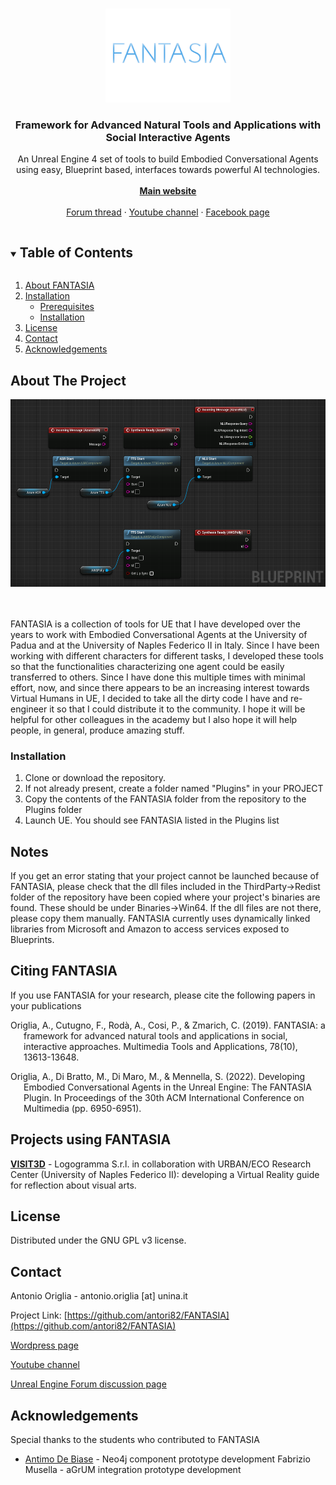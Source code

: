 <!--[![Stargazers][stars-shield]][stars-url] -->

<!-- PROJECT LOGO -->
<br />
<p align="center">
  <a href="https://github.com/antori82/FANTASIA">
    <img src="images/Logo.jpg" alt="Logo" width="200" height="150">
  </a>

  <h3 align="center">Framework for Advanced Natural Tools and Applications with Social Interactive Agents</h3>

  <p align="center">
    An Unreal Engine 4 set of tools to build Embodied Conversational Agents using easy, Blueprint based, interfaces towards powerful AI technologies.
    <br />
    <br />
    <a href="https://fantasiaplugin.wordpress.com/"><strong>Main website</strong></a>
    <br />
    <br />
    <a href="https://forums.unrealengine.com/community/work-in-progress/1867915-framework-for-advanced-natural-tools-and-applications-with-social-interactive-agents-fantasia">Forum thread</a>
    ·
    <a href="https://www.youtube.com/channel/UChH-PYQw-_IZJM7nYJywevg">Youtube channel</a>
    ·
    <a href="https://www.facebook.com/FantasiaPlugin">Facebook page</a>
  </p>
</p>

<!-- TABLE OF CONTENTS -->
<details open="open">
  <summary><h2 style="display: inline-block">Table of Contents</h2></summary>
  <ol>
    <li>
      <a href="#about">About FANTASIA</a>
    </li>
    <li>
      <a href="#installation">Installation</a>
      <ul>
        <li><a href="#prerequisites">Prerequisites</a></li>
        <li><a href="#installation">Installation</a></li>
      </ul>
    </li>
    <li><a href="#license">License</a></li>
    <li><a href="#contact">Contact</a></li>
    <li><a href="#acknowledgements">Acknowledgements</a></li>
  </ol>
</details>

<!-- ABOUT THE PROJECT -->
## About The Project

<img src="images/Interaction.png" alt="Logo" height="300">
<br/>
<br/>
<br/>

FANTASIA is a collection of tools for UE that I have developed over the years to work with Embodied Conversational Agents at the University of Padua and at the University of Naples Federico II in Italy. Since I have been working with different characters for different tasks, I developed these tools so that the functionalities characterizing one agent could be easily transferred to others. Since I have done this multiple times with minimal effort, now, and since there appears to be an increasing interest towards Virtual Humans in UE, I decided to take all the dirty code I have and re-engineer it so that I could distribute it to the community. I hope it will be helpful for other colleagues in the academy but I also hope it will help people, in general, produce amazing stuff.

### Installation

1. Clone or download the repository.
2. If not already present, create a folder named "Plugins" in your PROJECT
3. Copy the contents of the FANTASIA folder from the repository to the Plugins folder
4. Launch UE. You should see FANTASIA listed in the Plugins list

## Notes

If you get an error stating that your project cannot be launched because of FANTASIA, please check that the dll files included in the ThirdParty->Redist folder of the repository have been copied where your project's binaries are found. These should be under Binaries->Win64. If the dll files are not there, please copy them manually. FANTASIA currently uses dynamically linked libraries from Microsoft and Amazon to access services exposed to Blueprints.

## Citing FANTASIA

If you use FANTASIA for your research, please cite the following papers in your publications

<div id="refs" class="references csl-bib-body hanging-indent">

<div id="ref-xie2018" class="csl-entry">

Origlia, A., Cutugno, F., Rodà, A., Cosi, P., & Zmarich, C. (2019). FANTASIA: a framework for advanced natural tools and applications in social, interactive approaches. Multimedia Tools and Applications, 78(10), 13613-13648.

</div>

<div id="ref-xie2018" class="csl-entry">

Origlia, A., Di Bratto, M., Di Maro, M., & Mennella, S. (2022). Developing Embodied Conversational Agents in the Unreal Engine: The FANTASIA Plugin. In Proceedings of the 30th ACM International Conference on Multimedia (pp. 6950-6951).

</div>

</div>

## Projects using FANTASIA

<a href="https://www.logogramma.com/artificial-intelligence/progetti-di-ricerca-e-sviluppo-sperimentale-co-finanziati/visit3d/"><strong>VISIT3D</strong></a> - Logogramma S.r.l. in collaboration with URBAN/ECO Research Center (University of Naples Federico II): developing a Virtual Reality guide for reflection about visual arts.

<!-- LICENSE -->
## License

Distributed under the GNU GPL v3 license.

<!-- CONTACT -->
## Contact

Antonio Origlia - antonio.origlia [at] unina.it

Project Link: [https://github.com/antori82/FANTASIA](https://github.com/antori82/FANTASIA)

[Wordpress page](https://fantasiaplugin.wordpress.com/)

[Youtube channel](https://www.youtube.com/channel/UChH-PYQw-_IZJM7nYJywevg)

[Unreal Engine Forum discussion page](https://forums.unrealengine.com/community/work-in-progress/1867915-framework-for-advanced-natural-tools-and-applications-with-social-interactive-agents-fantasia) 


<!-- ACKNOWLEDGEMENTS -->
## Acknowledgements
Special thanks to the students who contributed to FANTASIA

* <a href="https://www.linkedin.com/in/antimo-de-biase-3660b6202/">Antimo De Biase</a> - Neo4j component prototype development
Fabrizio Musella - aGrUM integration prototype development

<!-- MARKDOWN LINKS & IMAGES -->
<!-- https://www.markdownguide.org/basic-syntax/#reference-style-links -->
[stars-shield]: https://img.shields.io/github/stars/github_username/repo.svg?style=for-the-badge
[stars-url]: https://github.com/antori82/FANTASIA/stargazers
[license-shield]: https://img.shields.io/github/license/github_username/repo.svg?style=for-the-badge
[license-url]: https://github.com/github_username/repo/blob/master/LICENSE.txt
